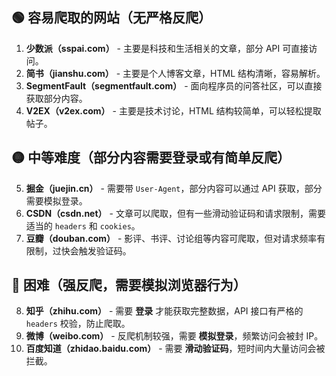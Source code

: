 ## 🟢 容易爬取的网站（无严格反爬）
1. **少数派（sspai.com）** - 主要是科技和生活相关的文章，部分 API 可直接访问。
2. **简书（jianshu.com）** - 主要是个人博客文章，HTML 结构清晰，容易解析。
3. **SegmentFault（segmentfault.com）** - 面向程序员的问答社区，可以直接获取部分内容。
4. **V2EX（v2ex.com）** - 主要是技术讨论，HTML 结构较简单，可以轻松提取帖子。

## 🟡 中等难度（部分内容需要登录或有简单反爬）
5. **掘金（juejin.cn）** - 需要带 `User-Agent`，部分内容可以通过 API 获取，部分需要模拟登录。
6. **CSDN（csdn.net）** - 文章可以爬取，但有一些滑动验证码和请求限制，需要适当的 `headers` 和 `cookies`。
7. **豆瓣（douban.com）** - 影评、书评、讨论组等内容可爬取，但对请求频率有限制，过快会触发验证码。

## 🔴 困难（强反爬，需要模拟浏览器行为）
8. **知乎（zhihu.com）** - 需要 **登录** 才能获取完整数据，API 接口有严格的 `headers` 校验，防止爬取。
9. **微博（weibo.com）** - 反爬机制较强，需要 **模拟登录**，频繁访问会被封 IP。
10. **百度知道（zhidao.baidu.com）** - 需要 **滑动验证码**，短时间内大量访问会被拦截。

